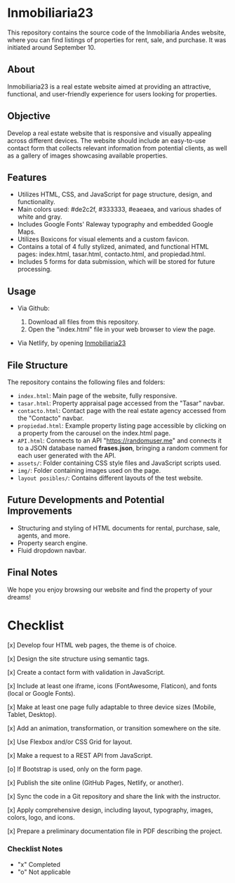 # Inmobiliaria23

This repository contains the source code of the Inmobiliaria Andes website, where you can find listings of properties for rent, sale, and purchase. It was initiated around September 10.

## About

Inmobiliaria23 is a real estate website aimed at providing an attractive, functional, and user-friendly experience for users looking for properties. 

## Objective

Develop a real estate website that is responsive and visually appealing across different devices. The website should include an easy-to-use contact form that collects relevant information from potential clients, as well as a gallery of images showcasing available properties.

## Features

- Utilizes HTML, CSS, and JavaScript for page structure, design, and functionality.
- Main colors used: #de2c2f, #333333, #eaeaea, and various shades of white and gray.
- Includes Google Fonts' Raleway typography and embedded Google Maps.
- Utilizes Boxicons for visual elements and a custom favicon.
- Contains a total of 4 fully stylized, animated, and functional HTML pages: index.html, tasar.html, contacto.html, and propiedad.html.
- Includes 5 forms for data submission, which will be stored for future processing.

## Usage

- Via Github:
    1. Download all files from this repository.
    2. Open the "index.html" file in your web browser to view the page.

- Via Netlify, by opening [Inmobiliaria23](https://cheery-cupcake-cbb950.netlify.app/)

## File Structure

The repository contains the following files and folders:

- `index.html`: Main page of the website, fully responsive.
- `tasar.html`: Property appraisal page accessed from the "Tasar" navbar.
- `contacto.html`: Contact page with the real estate agency accessed from the "Contacto" navbar.
- `propiedad.html`: Example property listing page accessible by clicking on a property from the carousel on the index.html page.
- `API.html`: Connects to an API "https://randomuser.me" and connects it to a JSON database named **frases.json**, bringing a random comment for each user generated with the API.
- `assets/`: Folder containing CSS style files and JavaScript scripts used.
- `img/`: Folder containing images used on the page.
- `layout posibles/`: Contains different layouts of the test website.

## Future Developments and Potential Improvements

- Structuring and styling of HTML documents for rental, purchase, sale, agents, and more.
- Property search engine.
- Fluid dropdown navbar.

## Final Notes

We hope you enjoy browsing our website and find the property of your dreams!

# Checklist
[x] Develop four HTML web pages, the theme is of choice.

[x] Design the site structure using semantic tags.

[x] Create a contact form with validation in JavaScript.

[x] Include at least one iframe, icons (FontAwesome, Flaticon), and fonts (local or Google Fonts).

[x] Make at least one page fully adaptable to three device sizes (Mobile, Tablet, Desktop).

[x] Add an animation, transformation, or transition somewhere on the site.

[x] Use Flexbox and/or CSS Grid for layout.

[x] Make a request to a REST API from JavaScript.

[o] If Bootstrap is used, only on the form page.

[x] Publish the site online (GitHub Pages, Netlify, or another).

[x] Sync the code in a Git repository and share the link with the instructor.

[x] Apply comprehensive design, including layout, typography, images, colors, logo, and icons.

[x] Prepare a preliminary documentation file in PDF describing the project.

### Checklist Notes
- "x" Completed
- "o" Not applicable
